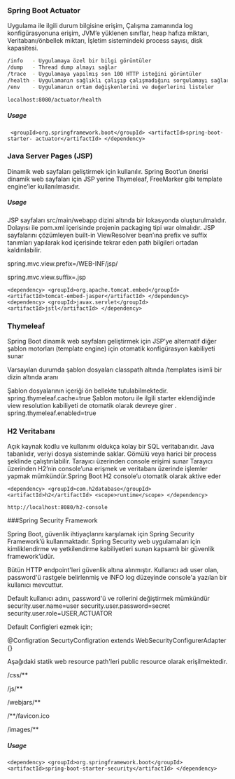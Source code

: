 ### Spring Boot Actuator

Uygulama ile ilgili durum bilgisine erişim, Çalışma zamanında log konfigürasyonuna erişim, JVM’e yüklenen sınıflar, heap hafıza miktarı, Veritabanı/önbellek miktarı, İşletim sistemindeki process sayısı, disk kapasitesi.
```bash
/info   - Uygulamaya özel bir bilgi görüntüler
/dump   - Thread dump almayı sağlar
/trace  - Uygulamaya yapılmış son 100 HTTP isteğini görüntüler
/health - Uygulamanın sağlıklı çalışıp çalışmadığını sorgulamayı sağlar
/env    - Uygulamanın ortam değişkenlerini ve değerlerini listeler

localhost:8080/actuator/health
```
##### Usage

```<dependency>
 <groupId>org.springframework.boot</groupId> <artifactId>spring-boot-starter- actuator</artifactId> </dependency>
```

### Java Server Pages (JSP) 
Dinamik web sayfaları geliştirmek için kullanılır.
Spring Boot’un önerisi dinamik web sayfaları için JSP yerine Thymeleaf, FreeMarker gibi template engine’ler kullanılmasıdır. 
##### Usage
JSP sayfaları src/main/webapp dizini altında bir lokasyonda oluşturulmalıdır. 
Dolayısı ile pom.xml içerisinde projenin packaging tipi war olmalıdır.
JSP sayfalarını çözümleyen built-in ViewResolver bean’ına prefix ve suffix tanımları yapılarak kod içerisinde tekrar eden path bilgileri ortadan kaldırılabilir.

spring.mvc.view.prefix=/WEB-INF/jsp/

spring.mvc.view.suffix=.jsp
 
```<dependency>
<dependency> <groupId>org.apache.tomcat.embed</groupId> <artifactId>tomcat-embed-jasper</artifactId> </dependency>
<dependency> <groupId>javax.servlet</groupId> <artifactId>jstl</artifactId> </dependency>
```
### Thymeleaf
Spring Boot dinamik web sayfaları geliştirmek için JSP’ye alternatif diğer şablon motorları (template engine) için otomatik konfigürasyon kabiliyeti sunar 

Varsayılan durumda şablon dosyaları classpath altında /templates isimli bir dizin altında aranı

Şablon dosyalarının içeriği ön bellekte tutulabilmektedir.
spring.thymeleaf.cache=true
Şablon motoru ile ilgili starter eklendiğinde view resolution kabiliyeti de otomatik olarak devreye girer .
spring.thymeleaf.enabled=true 

### H2 Veritabanı
Açık kaynak kodlu ve kullanımı oldukça kolay bir SQL veritabanıdır.
Java tabanlıdır, veriyi dosya sisteminde saklar.
Gömülü veya harici bir process şeklinde çalıştırılabilir.
Tarayıcı üzerinden console erişimi sunar
Tarayıcı üzerinden H2’nin console’una erişmek ve veritabanı üzerinde işlemler yapmak mümkündür.Spring Boot H2 console’u otomatik olarak aktive eder 

```<dependency>
<dependency> <groupId>com.h2database</groupId> <artifactId>h2</artifactId> <scope>runtime</scope> </dependency>

http://localhost:8080/h2-console
```

###Spring Security Framework

Spring Boot, güvenlik ihtiyaçlarını karşılamak için Spring Security Framework’ü kullanmaktadır.
Spring Security web uygulamaları için kimliklendirme ve yetkilendirme kabiliyetleri sunan kapsamlı bir güvenlik framework’üdür.

Bütün HTTP endpoint'leri güvenlik altına alınmıştır.
Kullanıcı adı user olan, password'ü rastgele belirlenmiş ve lNFO log düzeyinde console'a yazılan  bir kullanıcı mevcuttur.


Default kullanıcı adını, password'ü ve rollerini değiştirmek mümkündür
security.user.name=user security.user.password=secret security.user.role=USER,ACTUATOR


Default Configleri ezmek için;


@Configration
SecurtyConfigration extends WebSecurityConfigurerAdapter {}

Aşağıdaki statik web resource path'leri public resource olarak erişilmektedir.

/css/** 

/js/** 

/webjars/** 

/**/favicon.ico

/images/** 
##### Usage

```<dependency>
<dependency> <groupId>org.springframework.boot</groupId> <artifactId>spring-boot-starter-security</artifactId> </dependency>
```